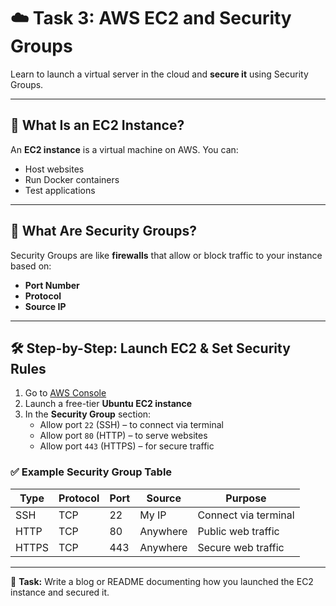 # ☁️ Task 3: AWS EC2 and Security Groups

Learn to launch a virtual server in the cloud and **secure it** using Security Groups.

---

## 🔧 What Is an EC2 Instance?

An **EC2 instance** is a virtual machine on AWS. You can:
- Host websites
- Run Docker containers
- Test applications

---

## 🔐 What Are Security Groups?

Security Groups are like **firewalls** that allow or block traffic to your instance based on:
- **Port Number**
- **Protocol**
- **Source IP**

---

## 🛠️ Step-by-Step: Launch EC2 & Set Security Rules

1. Go to [AWS Console](https://aws.amazon.com)
2. Launch a free-tier **Ubuntu EC2 instance**
3. In the **Security Group** section:
   - Allow port `22` (SSH) – to connect via terminal
   - Allow port `80` (HTTP) – to serve websites
   - Allow port `443` (HTTPS) – for secure traffic

### ✅ Example Security Group Table

| Type   | Protocol | Port | Source        | Purpose                |
|--------|----------|------|---------------|------------------------|
| SSH    | TCP      | 22   | My IP         | Connect via terminal   |
| HTTP   | TCP      | 80   | Anywhere      | Public web traffic     |
| HTTPS  | TCP      | 443  | Anywhere      | Secure web traffic     |

---

📝 **Task:** Write a blog or README documenting how you launched the EC2 instance and secured it.

